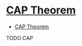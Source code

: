 # [CAP Theorem](https://devopedia.org/cap-theorem)

- [CAP Theorem](#cap-theorem)












TODO CAP